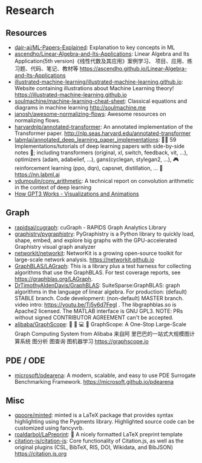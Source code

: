 # Research

## Resources

- [dair-ai/ML-Papers-Explained](https://github.com/dair-ai/ML-Papers-Explained):
  Explanation to key concepts in ML
- [ascendho/Linear-Algebra-and-Its-Applications](https://github.com/ascendho/Linear-Algebra-and-Its-Applications):
  Linear Algebra and Its Application(5th version)《线性代数及其应用》案例学习、
  项目、应用、练习题、代码、笔记、教材等
  <https://ascendho.github.io/Linear-Algebra-and-Its-Applications>
- [illustrated-machine-learning/illustrated-machine-learning.github.io](https://github.com/illustrated-machine-learning/illustrated-machine-learning.github.io):
  Website containing illustrations about Machine Learning theory!
  <https://illustrated-machine-learning.github.io>
- [soulmachine/machine-learning-cheat-sheet](https://github.com/soulmachine/machine-learning-cheat-sheet):
  Classical equations and diagrams in machine learning <http://soulmachine.me>
- [janosh/awesome-normalizing-flows](https://github.com/janosh/awesome-normalizing-flows):
  Awesome resources on normalizing flows.
- [harvardnlp/annotated-transformer](https://github.com/harvardnlp/annotated-transformer):
  An annotated implementation of the Transformer paper.
  <http://nlp.seas.harvard.edu/annotated-transformer>
- [labmlai/annotated_deep_learning_paper_implementations](https://github.com/labmlai/annotated_deep_learning_paper_implementations):
  🧑‍🏫 59 Implementations/tutorials of deep learning papers with side-by-side
  notes 📝; including transformers (original, xl, switch, feedback, vit, ...),
  optimizers (adam, adabelief, ...), gans(cyclegan, stylegan2, ...), 🎮
  reinforcement learning (ppo, dqn), capsnet, distillation, ... 🧠
  <https://nn.labml.ai>
- [vdumoulin/conv_arithmetic](https://github.com/vdumoulin/conv_arithmetic): A
  technical report on convolution arithmetic in the context of deep learning
- [How GPT3 Works - Visualizations and Animations](https://jalammar.github.io/how-gpt3-works-visualizations-animations/)

## Graph

- [rapidsai/cugraph](https://github.com/rapidsai/cugraph): cuGraph - RAPIDS
  Graph Analytics Library
- [graphistry/pygraphistry](https://github.com/graphistry/pygraphistry):
  PyGraphistry is a Python library to quickly load, shape, embed, and explore
  big graphs with the GPU-accelerated Graphistry visual graph analyzer
- [networkit/networkit](https://github.com/networkit/networkit): NetworKit is a
  growing open-source toolkit for large-scale network analysis.
  <https://networkit.github.io>
- [GraphBLAS/LAGraph](https://github.com/GraphBLAS/LAGraph): This is a library
  plus a test harness for collecting algorithms that use the GraphBLAS. For test
  coverage reports, see <https://graphblas.org/LAGraph>.
- [DrTimothyAldenDavis/GraphBLAS](https://github.com/DrTimothyAldenDavis/GraphBLAS):
  SuiteSparse:GraphBLAS: graph algorithms in the language of linear algebra. For
  production: (default) STABLE branch. Code development: (non-default) MASTER
  branch. video intro: https://youtu.be/Tj5y6d7FegI . The libgraphblas.so is
  Apache2 licensed. The MATLAB interface is GNU GPL3. NOTE: PRs without signed
  CONTRIBUTOR AGREEMENT can't be accepted.
- [alibaba/GraphScope](https://github.com/alibaba/GraphScope): 🔨 🍇 💻 🚀
  GraphScope: A One-Stop Large-Scale Graph Computing System from Alibaba 来自阿
  里巴巴的一站式大规模图计算系统 图分析 图查询 图机器学习
  <https://graphscope.io>

## PDE / ODE

- [microsoft/pdearena](https://github.com/microsoft/pdearena): A modern,
  scalable, and easy to use PDE Surrogate Benchmarking Framework.
  <https://microsoft.github.io/pdearena>

## Misc

- [gpoore/minted](https://github.com/gpoore/minted): minted is a LaTeX package
  that provides syntax highlighting using the Pygments library. Highlighted
  source code can be customized using fancyvrb.
- [roaldarbol/LaPreprint](https://github.com/roaldarbol/LaPreprint): 📝 A nicely
  formatted LaTeX preprint template
- [citation-js/citation-js](https://github.com/citation-js/citation-js): Core
  functionality of Citation.js, as well as the original plugins (CSL, BibTeX,
  RIS, DOI, Wikidata, and BibJSON) <https://citation.js.org>
